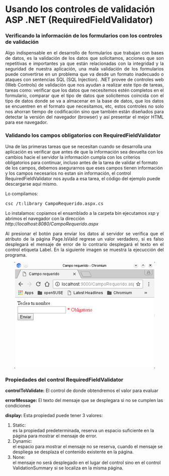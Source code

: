 # Usando los controles de validación ASP .NET (RequiredFieldValidator)

<h3>Verificando la información de los formularios con los controles de validación</h3>
<p align="justify">
Algo indispensable en el desarrollo de formularios que trabajan con bases de datos, es la validación de los datos que solicitamos, acciones que son repetitivas e importantes ya que están relacionadas con la integridad y la seguridad de nuestra aplicación, una mala validación de los formularios puede convertirse en un problema que va desde un formato inadecuado o ataques con sentencias SQL (SQL Injection). .NET provee de controles web (Web Controls) de validación que nos ayudan a realizar este tipo de tareas, tareas como: verificar que los datos que necesitemos estén completos en el formulario, comparar que el tipo de datos que solicitemos coincida con el tipo de datos donde se va a almacenar en la base de datos, que los datos se encuentren en el formato que necesitamos, etc, estos controles no solo nos ahorran tiempo de codificación sino que también están diseñados para detectar la versión del navegador (browser) y así presentar el mejor HTML para ese navegador.
</p>
<h3>Validando los campos obligatorios con RequiredFieldValidator</h3>
<p>
Una de las primeras tareas que se necesitan cuando se desarrolla una aplicación es verificar que antes de que la información sea devuelta con los cambios hacie el servidor la información cumpla con los criterios obligatorios para continuar, incluso antes de la tarea de validar el formato de los campos, debemos asegurarnos que eses campos tienen información y los campos necesarios no estan sin información, el control RequiredFieldValidator nos ayuda a esa tarea, el código del ejemplo puede descargarse aqui mismo.

Lo compilamos:

<tt>csc /t:library CampoRequerido.aspx.cs</tt>

Lo instalamos: copiamos el ensamblado a la carpeta bin
ejecutamos <i>xsp</i> y abrimos el navegador con la dirección <i>http://localhost:8080/CampoRequerido.aspx</i>
</p>
<p align="justify">
Al presionar el botón para enviar los datos al servidor se verifica que el atributo de la página Page.IsValid regrese un valor verdadero, si es falso desplegará el mensaje de error de lo contrario desplegará el texto en el control etiqueta Label. 
En la siguiente imagen se muestra la ejecucción del programa.
<div align="center">
<img src="image1.png" class="center">
</div>
</p>
<h3>Propiedades del control RequiredFieldValidator</h3>
<p align="justify">

<strong>controlToValidate:</strong> El control de donde obtendremos el valor para evaluar
</p>
<p>
<strong>errorMessage:</strong> El texto del mensaje que se desplegara si no se cumplen las condiciones
  </p>
<p>
<strong>display:</strong> Esta propiedad puede tener 3 valores: 
  <ol>
    <li>Static:</li> es la propiedad predeterminada, reserva un espacio suficiente en la página para mostrar el mensaje de error.
    <li>Dynamic:</li> el espacio para mostrar el mensaje no se reserva, cuando el mensaje se despliega se desplaza el contenido existente en la página. 
    <li>None:</li> el mensaje no será desplegado en el lugar del control sino en el control ValidationSummary si se localiza en la misma página.
  </ol>
  </p>

